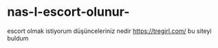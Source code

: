 # nas-l-escort-olunur-
escort olmak istiyorum  düşünceleriniz nedir https://tregirl.com/ bu siteyi buldum 
